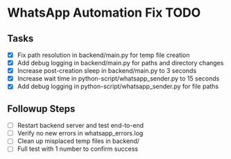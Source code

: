 # WhatsApp Automation Fix TODO

## Tasks
- [x] Fix path resolution in backend/main.py for temp file creation
- [x] Add debug logging in backend/main.py for paths and directory changes
- [x] Increase post-creation sleep in backend/main.py to 3 seconds
- [x] Increase wait time in python-script/whatsapp_sender.py to 15 seconds
- [x] Add debug logging in python-script/whatsapp_sender.py for file paths

## Followup Steps
- [ ] Restart backend server and test end-to-end
- [ ] Verify no new errors in whatsapp_errors.log
- [ ] Clean up misplaced temp files in backend/
- [ ] Full test with 1 number to confirm success
